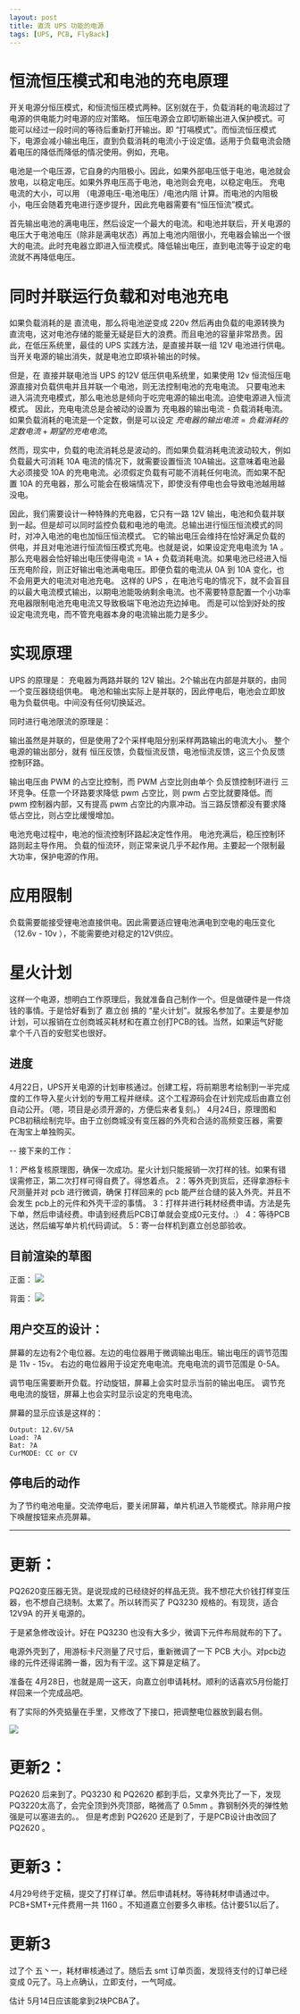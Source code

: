 ```yaml
---
layout: post
title: 直流 UPS 功能的电源
tags: [UPS, PCB, FlyBack]
---
```


# 恒流恒压模式和电池的充电原理

开关电源分恒压模式，和恒流恒压模式两种。区别就在于，负载消耗的电流超过了电源的供电能力时电源的应对策略。 恒压电源会立即切断输出进入保护模式。可能可以经过一段时间的等待后重新打开输出。即 “打嗝模式”。而恒流恒压模式下，电源会减小输出电压，直到负载消耗的电流小于设定值。适用于负载电流会随着电压的降低而降低的情况使用。例如，充电。

电池是一个电压源，它自身的内阻极小。因此，如果外部电压低于电池，电池就会放电，以稳定电压。如果外界电压高于电池，电池则会充电，以稳定电压。
充电电流的大小，可以用 （电源电压-电池电压）/电池内阻 计算。而电池的内阻极小，电压会随着充电进行逐步提升，因此充电器需要有“恒压恒流”模式。

首先输出电池的满电电压，然后设定一个最大的电流。和电池并联后，开关电源的电压大于电池电压（除非是满电状态）再加上电池内阻很小，充电器会输出一个很大的电流。此时充电器立即进入恒流模式。降低输出电压，直到电流等于设定的电流就不再降低电压。

# 同时并联运行负载和对电池充电

如果负载消耗的是 直流电，那么将电池逆变成 220v 然后再由负载的电源转换为直流电，这对电池存储的能量无疑是巨大的浪费。而且电池的容量非常昂贵。因此，在低压系统里，最佳的 UPS 实践方法，是直接并联一组 12V 电池进行供电。当开关电源的输出消失，就是电池立即填补输出的时候。

但是，在 直接并联电池当 UPS 的12V 低压供电系统里，如果使用 12v 恒流恒压电源直接对负载供电并且并联一个电池，则无法控制电池的充电电流。
只要电池未进入涓流充电模式，那么电池总是倾向于吃完电源的输出电流。迫使电源进入恒流模式。
因此，充电电流总是会被动的设置为 充电器的输出电流 - 负载消耗电流。
如果负载消耗的电流是一个定数，倒是可以设定 $充电器的输出电流 = 负载消耗的定数电流 + 期望的充电电流。$

然而，现实中，负载的电流消耗总是波动的。而如果负载消耗电流波动较大，例如负载最大可消耗 10A 电流的情况下，就需要设置恒流 10A输出。这意味着电池最大必须接受 10A 的充电电流。必须假定负载有可能不消耗任何电流。而如果不配置 10A 的充电器，那么可能会在极端情况下，即使没有停电也会导致电池越用越没电。

因此，我们需要设计一种特殊的充电器，它只有一路 12V 输出，电池和负载并联到一起。但是却可以同时监控负载和电池的电流。总输出进行恒压恒流模式的同时，对冲入电池的电也加恒压恒流模式。
它的输出电压会维持在恰好满足负载的供电，并且对电池进行恒流恒压模式充电。也就是说，如果设定充电电流为 1A 。那么充电器会恰好输出电压使得电流 = 1A + 负载消耗电流。如果电池已经进入恒压充电阶段，则正好输出电池满电电压。即便负载的电流从 0A 到 10A 变化，也不会用更大的电流对电池充电。
这样的 UPS ，在电池亏电的情况下，就不会盲目的以最大电流模式输出，以期电池能吸纳剩余电流。也不需要特意配置一个小功率充电器限制电池充电电流又导致极端下电池边充边掉电。
而是可以恰到好处的按设定电流充电，而不管充电器本身的电流输出能力是多少。

# 实现原理

UPS 的原理是：
充电器为两路并联的 12V 输出。2个输出在内部是并联的，由同一个变压器绕组供电。
电池和输出实际上是并联的，因此停电后，电池会立即放电为负载供电。中间没有任何切换延迟。

同时进行电池限流的原理是：

输出虽然是并联的，但是使用了2个采样电阻分别采样两路输出的电流大小。
整个电源的输出部分，就有 恒压反馈，负载恒流反馈，电池恒流反馈，这三个负反馈控制环路。

输出电压由 PWM 的占空比控制，而 PWM 占空比则由单个 负反馈控制环进行 三环竞争。任意一个环路要求降低 pwm 占空比，则 pwm 占空比就要降低。而 pwm 控制器内部，又有提高 pwm 占空比的内禀冲动。当三路反馈都没有要求降低占空比，则占空比缓慢增加。

电池充电过程中，电池的恒流控制环路起决定性作用。
电池充满后，稳压控制环路则起主导作用。
负载的恒流环，则正常来说几乎不起作用。主要起一个限制最大功率，保护电源的作用。

# 应用限制

负载需要能接受锂电池直接供电。因此需要适应锂电池满电到空电的电压变化（12.6v - 10v ），不能需要绝对稳定的12V供应。


# 星火计划

这样一个电源，想明白工作原理后，我就准备自己制作一个。但是做硬件是一件烧钱的事情。于是恰好看到了 嘉立创 搞的 “星火计划”。就报名参加了。主要是参加计划，可以报销在立创商城买耗材和在嘉立创打PCB的钱。当然，如果运气好能拿个千八百的安慰奖也很好。

## 进度

4月22日，UPS开关电源的计划审核通过。创建工程，将前期思考绘制到一半完成度的工作导入星火计划的专用工程并继续。这个工程源码会在计划完成后由嘉立创自动公开。（嗯，项目是必须开源的，方便后来者复刻。）
4月24日，原理图和PCB初稿绘制完毕。由于立创商城没有变压器的外壳和合适的高频变压器，需要在淘宝上单独购买。

-- 接下来的工作：

1：严格复核原理图，确保一次成功。星火计划只能报销一次打样的钱。如果有错误需修正，第二次打样可得自费了。得悠着点。
2：等外壳到货后，还得拿游标卡尺测量并对 pcb 进行微调，确保 打样回来的 pcb 能严丝合缝的装入外壳。并且不会发生 pcb上的元件和外壳干涩的事情。
3：打样并进行耗材经费申请。方法是先下单，然后申请经费。申请到经费后PCB订单就会变成0元支付。:）
4：等待PCB送达，然后编写单片机代码调试。
5：寄一台样机到嘉立创总部验收。


## 目前渲染的草图

正面：
![](/images/ups_flyback1.png)

背面：
![](/images/ups_flyback2.png)


## 用户交互的设计：

屏幕的左边有2个电位器。左边的电位器用于微调输出电压。输出电压的调节范围是 11v - 15v。
右边的电位器用于设定充电电流。充电电流的调节范围是 0-5A。

调节电压需要断开负载。拧动旋钮，屏幕上会实时显示当前的输出电压。
调节充电电流的旋钮，屏幕上也会实时显示设定的充电电流。

屏幕的显示应该是这样的：

```
Output: 12.6V/5A
Load: ?A
Bat: ?A
CurMODE: CC or CV
```



## 停电后的动作

为了节约电池电量。交流停电后，要关闭屏幕，单片机进入节能模式。除非用户按下唤醒按钮来点亮屏幕。


---

# 更新：

PQ2620变压器无货。是说现成的已经绕好的样品无货。我不想花大价钱打样变压器，也不想自己绕制。太累了。所以转而买了  PQ3230 规格的。有现货，适合 12V9A 的开关电源的。

于是紧急修改设计。好在 PQ3230 也没有大多少，微调下元件布局就布的下了。

电源外壳到了，用游标卡尺测量了尺寸后，重新微调了一下 PCB 大小。对pcb边缘的元件还得诺腾一番，因为有干涩。这下算是定稿了。

准备在 4月28日，也就是周一这天，向嘉立创申请耗材。顺利的话喜欢5月份能打样回来一个完成品吧。

有了实际的外壳掂量在手里，又修改了下接口，把调整电位器放到最右侧。

![](/images/flyback_ups_v2.png)


# 更新2：

PQ2620 后来到了。PQ3230 和 PQ2620 都到手后，又拿外壳比了一下，发现 PQ3220太高了，会完全顶到外壳顶部，略微高了 0.5mm 。靠钢制外壳的弹性勉强是可以塞进去的。。
但是考虑到 PQ2620 还是到了，于是PCB设计由改回了 PQ2620 。

# 更新3：

4月29号终于定稿，提交了打样订单。然后申请耗材。等待耗材申请通过中。PCB+SMT+元件费用一共 1160 。不知道嘉立创要多久审核。估计要51以后了。


# 更新3
过了个 五丶一，耗材审核通过了。随后去 smt 订单页面，发现待支付的订单已经变成 0元了。马上点确认，立即支付，一气呵成。


估计 5月14日应该能拿到2块PCBA了。
